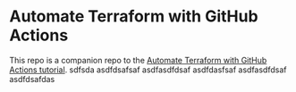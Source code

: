 # Automate Terraform with GitHub Actions

This repo is a companion repo to the [Automate Terraform with GitHub Actions tutorial](https://developer.hashicorp.com/terraform/tutorials/automation/github-actions).
sdfsda
asdfdsafsaf
asdfasdfdsaf
asdfdasfsaf
asdfasdfdsaf
asdfdsafdas
